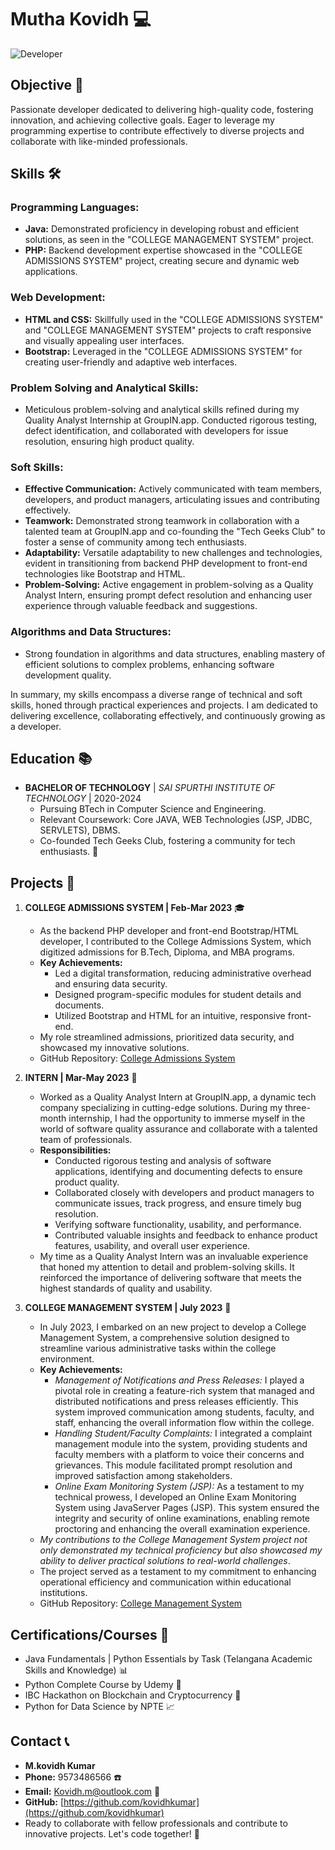 # Mutha Kovidh 💻

![Developer](https://img.shields.io/badge/Developer-Code%20Magician-blue)

## Objective 🎯

Passionate developer dedicated to delivering high-quality code, fostering innovation, and achieving collective goals. Eager to leverage my programming expertise to contribute effectively to diverse projects and collaborate with like-minded professionals.

## Skills 🛠️

### Programming Languages:
- **Java:** Demonstrated proficiency in developing robust and efficient solutions, as seen in the "COLLEGE MANAGEMENT SYSTEM" project.
- **PHP:** Backend development expertise showcased in the "COLLEGE ADMISSIONS SYSTEM" project, creating secure and dynamic web applications.

### Web Development:
- **HTML and CSS:** Skillfully used in the "COLLEGE ADMISSIONS SYSTEM" and "COLLEGE MANAGEMENT SYSTEM" projects to craft responsive and visually appealing user interfaces.
- **Bootstrap:** Leveraged in the "COLLEGE ADMISSIONS SYSTEM" for creating user-friendly and adaptive web interfaces.

### Problem Solving and Analytical Skills:
- Meticulous problem-solving and analytical skills refined during my Quality Analyst Internship at GroupIN.app. Conducted rigorous testing, defect identification, and collaborated with developers for issue resolution, ensuring high product quality.

### Soft Skills:
- **Effective Communication:** Actively communicated with team members, developers, and product managers, articulating issues and contributing effectively.
- **Teamwork:** Demonstrated strong teamwork in collaboration with a talented team at GroupIN.app and co-founding the "Tech Geeks Club" to foster a sense of community among tech enthusiasts.
- **Adaptability:** Versatile adaptability to new challenges and technologies, evident in transitioning from backend PHP development to front-end technologies like Bootstrap and HTML.
- **Problem-Solving:** Active engagement in problem-solving as a Quality Analyst Intern, ensuring prompt defect resolution and enhancing user experience through valuable feedback and suggestions.

### Algorithms and Data Structures:
- Strong foundation in algorithms and data structures, enabling mastery of efficient solutions to complex problems, enhancing software development quality.

In summary, my skills encompass a diverse range of technical and soft skills, honed through practical experiences and projects. I am dedicated to delivering excellence, collaborating effectively, and continuously growing as a developer.
##
## Education 📚

- **BACHELOR OF TECHNOLOGY** | *SAI SPURTHI INSTITUTE OF TECHNOLOGY* | 2020-2024
  - Pursuing BTech in Computer Science and Engineering.
  - Relevant Coursework: Core JAVA, WEB Technologies (JSP, JDBC, SERVLETS), DBMS.
  - Co-founded Tech Geeks Club, fostering a community for tech enthusiasts. 🚀

## Projects 🚧

1. **COLLEGE ADMISSIONS SYSTEM | Feb-Mar 2023** 🎓
    - As the backend PHP developer and front-end Bootstrap/HTML developer, I contributed to the College Admissions System, which digitized admissions for B.Tech, Diploma, and MBA programs. 
    - **Key Achievements:**
        - Led a digital transformation, reducing administrative overhead and ensuring data security.
        - Designed program-specific modules for student details and documents.
        - Utilized Bootstrap and HTML for an intuitive, responsive front-end.
    - My role streamlined admissions, prioritized data security, and showcased my innovative solutions.
    - GitHub Repository: [College Admissions System](https://github.com/kovidhkumar/Admission)

  
2. **INTERN | Mar-May 2023** 🌟
    - Worked as a Quality Analyst Intern at GroupIN.app, a dynamic tech company specializing in cutting-edge solutions. During my three-month internship, I had the opportunity to immerse myself in the world of software quality assurance and collaborate with a talented team of professionals.
    - **Responsibilities:**
        - Conducted rigorous testing and analysis of software applications, identifying and documenting defects to ensure product quality.
        - Collaborated closely with developers and product managers to communicate issues, track progress, and ensure timely bug resolution.
        - Verifying software functionality, usability, and performance.
        - Contributed valuable insights and feedback to enhance product features, usability, and overall user experience.
    - My time as a Quality Analyst Intern was an invaluable experience that honed my attention to detail and problem-solving skills. It reinforced the importance of delivering software that meets the highest standards of quality and usability.
    
3. **COLLEGE MANAGEMENT SYSTEM | July 2023** 📆
    - In July 2023, I embarked on an new project to develop a College Management System, a comprehensive solution designed to streamline various administrative tasks within the college environment.
    - **Key Achievements:**
        - *Management of Notifications and Press Releases:* I played a pivotal role in creating a feature-rich system that managed and distributed notifications and press releases efficiently. This system improved communication among students, faculty, and staff, enhancing the overall information flow within the college.
        - *Handling Student/Faculty Complaints:* I integrated a complaint management module into the system, providing students and faculty members with a platform to voice their concerns and grievances. This module facilitated prompt resolution and improved satisfaction among stakeholders.
        - *Online Exam Monitoring System (JSP):* As a testament to my technical prowess, I developed an Online Exam Monitoring System using JavaServer Pages (JSP). This system ensured the integrity and security of online examinations, enabling remote proctoring and enhancing the overall examination experience.
    - *My contributions to the College Management System project not only demonstrated my technical proficiency but also showcased my ability to deliver practical solutions to real-world challenges*.
    - The project served as a testament to my commitment to enhancing operational efficiency and communication within educational institutions.
    - GitHub Repository: [College Management System](https://github.com/kovidhkumar/Clg_App)

## Certifications/Courses 📜

- Java Fundamentals | Python Essentials by Task (Telangana Academic Skills and Knowledge) 📊
- Python Complete Course by Udemy 🐍
- IBC Hackathon on Blockchain and Cryptocurrency 💼
- Python for Data Science by NPTE 📈

## Contact 📞

- **M.kovidh Kumar**
- **Phone:** 9573486566 ☎️
- **Email:** Kovidh.m@outlook.com 📧
- **GitHub:** [https://github.com/kovidhkumar](https://github.com/kovidhkumar)
- Ready to collaborate with fellow professionals and contribute to innovative projects. Let's code together! 💬
